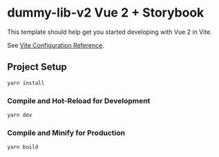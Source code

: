 # dummy-lib-v2 Vue 2 + Storybook

This template should help get you started developing with Vue 2 in Vite.

See [Vite Configuration Reference](https://vitejs.dev/config/).

## Project Setup

```sh
yarn install
```

### Compile and Hot-Reload for Development

```sh
yarn dev
```

### Compile and Minify for Production

```sh
yarn build
```
